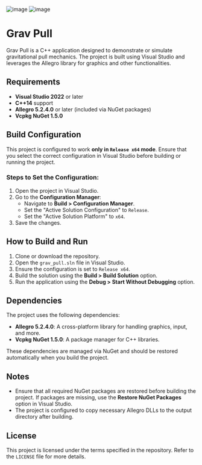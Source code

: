 
![image](https://github.com/user-attachments/assets/14a7a03a-a706-45be-b8ef-abe4f9657bc0)
![image](https://github.com/user-attachments/assets/224420e8-99ce-4d7f-87bc-0334c6fd0a23)



# Grav Pull

Grav Pull is a C++ application designed to demonstrate or simulate gravitational pull mechanics. The project is built using Visual Studio and leverages the Allegro library for graphics and other functionalities.

## Requirements

- **Visual Studio 2022** or later
- **C++14** support
- **Allegro 5.2.4.0** or later (included via NuGet packages)
- **Vcpkg NuGet 1.5.0**

## Build Configuration

This project is configured to work **only in `Release x64` mode**. Ensure that you select the correct configuration in Visual Studio before building or running the project.

### Steps to Set the Configuration:
1. Open the project in Visual Studio.
2. Go to the __Configuration Manager__:
   - Navigate to __Build > Configuration Manager__.
   - Set the "Active Solution Configuration" to `Release`.
   - Set the "Active Solution Platform" to `x64`.
3. Save the changes.

## How to Build and Run

1. Clone or download the repository.
2. Open the `grav_pull.sln` file in Visual Studio.
3. Ensure the configuration is set to `Release x64`.
4. Build the solution using the __Build > Build Solution__ option.
5. Run the application using the __Debug > Start Without Debugging__ option.

## Dependencies

The project uses the following dependencies:
- **Allegro 5.2.4.0**: A cross-platform library for handling graphics, input, and more.
- **Vcpkg NuGet 1.5.0**: A package manager for C++ libraries.

These dependencies are managed via NuGet and should be restored automatically when you build the project.

## Notes

- Ensure that all required NuGet packages are restored before building the project. If packages are missing, use the __Restore NuGet Packages__ option in Visual Studio.
- The project is configured to copy necessary Allegro DLLs to the output directory after building.

## License

This project is licensed under the terms specified in the repository. Refer to the `LICENSE` file for more details.

